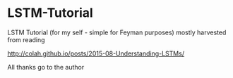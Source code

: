 # LSTM-Tutorial
LSTM Tutorial (for my self - simple for Feyman purposes) mostly harvested from reading 

http://colah.github.io/posts/2015-08-Understanding-LSTMs/

All thanks go to the author
